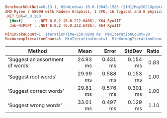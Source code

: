 ``` ini

BenchmarkDotNet=v0.13.1, OS=Windows 10.0.19043.1526 (21H1/May2021Update)
AMD Ryzen 7 5800H with Radeon Graphics, 1 CPU, 16 logical and 8 physical cores
.NET SDK=6.0.200
  [Host]     : .NET 6.0.2 (6.0.222.6406), X64 RyuJIT
  Job-NJPCPT : .NET 6.0.2 (6.0.222.6406), X64 RyuJIT

MinInvokeCount=1  IterationTime=250.0000 ms  MaxIterationCount=20  
MaxWarmupIterationCount=5  MinIterationCount=1  MinWarmupIterationCount=1  

```
|                           Method |     Mean |    Error |   StdDev | Ratio |
|--------------------------------- |---------:|---------:|---------:|------:|
| &#39;Suggest an assortment of words&#39; | 24.93 ms | 0.431 ms | 0.154 ms |  0.83 |
|             &#39;Suggest root words&#39; | 29.99 ms | 0.588 ms | 0.153 ms |  1.00 |
|          &#39;Suggest correct words&#39; | 29.81 ms | 0.576 ms | 0.301 ms |  1.00 |
|            &#39;Suggest wrong words&#39; | 33.01 ms | 0.497 ms | 0.129 ms |  1.10 |
